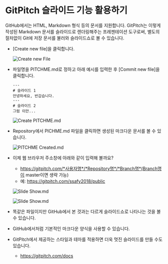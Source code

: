 # GitPitch 슬라이드 기능 활용하기

GitHub에서는 HTML, Markdown 형식 등의 문서를 지원합니다. GitPitch는 이렇게 작성된 Markdown 문서를 슬라이드로 렌더링해주는 프레젠테이션 도구로써, 별도의 절차없이 Git에 저장 문서를 불러와 슬라이드쇼로 볼 수 있습니다.

- [Create new file]을 클릭합니다.

  ![Create new File](https://ssafy2018.github.io/public/images/03-01_Create-New-File.png)

- 파일명을 PITCHME.md로 정하고 아래 예시를 입력한 후 [Commit new file]을 클릭합니다.

  ```
  ---
  # 슬라이드 1
  안녕하세요, 반갑습니다.
  ---
  # 슬라이드 2
  그럼 이만...
  ```

  ![Create PITCHME.md](https://ssafy2018.github.io/public/images/03-02_PITCHME.png)

- Repository에서 PICHME.md 파일을 클릭하면 생성된 마크다운 문서를 볼 수 있습니다.

  ![PITCHME Created.md](https://ssafy2018.github.io/public/images/03-03_PITCHME-Created.png)

- 이제 웹 브라우저 주소창에 아래와 같이 입력해 볼까요?

  - https://gitpitch.com/*사용자명*/*Repository명*/*Branch명*(Branch명이 master이면 생략 가능)
  - 예: https://gitpitch.com/ssafy2018/public

  ![Slide Show.md](https://ssafy2018.github.io/public/images/03-04_GitPitch-Slideshow1.png)

  ![Slide Show.md](https://ssafy2018.github.io/public/images/03-05_GitPitch-Slideshow2.png)

- 똑같은 파일이지만 GitHub에서 본 것과는 다르게 슬라이드쇼로 나타나는 것을 볼 수 있습니다.

- GitHub에서처럼 기본적인 마크다운 양식을 사용할 수 있습니다.

- GitPitch에서 제공하는 스타일과 테마를 적용하면 더욱 멋진 슬라이드를 만들 수도 있습니다.

  - <https://gitpitch.com/docs>